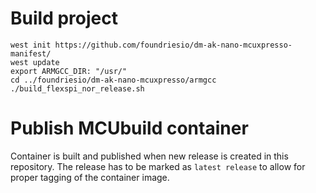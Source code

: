 # Build project

    west init https://github.com/foundriesio/dm-ak-nano-mcuxpresso-manifest/ 
    west update
    export ARMGCC_DIR: "/usr/"
    cd ../foundriesio/dm-ak-nano-mcuxpresso/armgcc
    ./build_flexspi_nor_release.sh

# Publish MCUbuild container

Container is built and published
when new release is created in this repository.
The release has to be marked as `latest release`
to allow for proper tagging of the container image.
